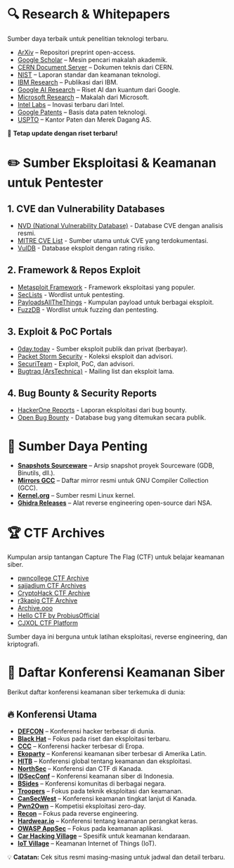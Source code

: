 # 🔍 Research & Whitepapers  

Sumber daya terbaik untuk penelitian teknologi terbaru.  

- [ArXiv](https://arxiv.org) – Repositori preprint open-access.  
- [Google Scholar](https://scholar.google.com) – Mesin pencari makalah akademik.  
- [CERN Document Server](https://cds.cern.ch) – Dokumen teknis dari CERN.  
- [NIST](https://www.nist.gov) – Laporan standar dan keamanan teknologi.  
- [IBM Research](https://research.ibm.com/publications) – Publikasi dari IBM.  
- [Google AI Research](https://ai.google/research/) – Riset AI dan kuantum dari Google.  
- [Microsoft Research](https://www.microsoft.com/en-us/research/) – Makalah dari Microsoft.  
- [Intel Labs](https://www.intel.com/content/www/us/en/research/overview.html) – Inovasi terbaru dari Intel.  
- [Google Patents](https://patents.google.com) – Basis data paten teknologi.  
- [USPTO](https://www.uspto.gov) – Kantor Paten dan Merek Dagang AS.  

🚀 **Tetap update dengan riset terbaru!**


# ✏️ Sumber Eksploitasi & Keamanan untuk Pentester

## 1. CVE dan Vulnerability Databases
- [NVD (National Vulnerability Database)](https://nvd.nist.gov/) - Database CVE dengan analisis resmi.
- [MITRE CVE List](https://cve.mitre.org/) - Sumber utama untuk CVE yang terdokumentasi.
- [VulDB](https://vuldb.com/) - Database eksploit dengan rating risiko.

## 2. Framework & Repos Exploit
- [Metasploit Framework](https://www.metasploit.com/) - Framework eksploitasi yang populer.
- [SecLists](https://github.com/danielmiessler/SecLists) - Wordlist untuk pentesting.
- [PayloadsAllTheThings](https://github.com/swisskyrepo/PayloadsAllTheThings) - Kumpulan payload untuk berbagai eksploit.
- [FuzzDB](https://github.com/fuzzdb-project/fuzzdb) - Wordlist untuk fuzzing dan pentesting.

## 3. Exploit & PoC Portals
- [0day.today](https://0day.today/) - Sumber eksploit publik dan privat (berbayar).
- [Packet Storm Security](https://packetstormsecurity.com/) - Koleksi eksploit dan advisori.
- [SecuriTeam](https://securiteam.com/) - Exploit, PoC, dan advisori.
- [Bugtraq (ArsTechnica)](https://arstechnica.com/) - Mailing list dan eksploit lama.

## 4. Bug Bounty & Security Reports
- [HackerOne Reports](https://hackerone.com/hacktivity) - Laporan eksploitasi dari bug bounty.
- [Open Bug Bounty](https://www.openbugbounty.org/) - Database bug yang ditemukan secara publik.



# 💎 Sumber Daya Penting  

- **[Snapshots Sourceware](https://snapshots.sourceware.org/)** – Arsip snapshot proyek Sourceware (GDB, Binutils, dll.). 
- **[Mirrors GCC](https://gcc.gnu.org/mirrors.html)** – Daftar mirror resmi untuk GNU Compiler Collection (GCC).  
- **[Kernel.org](https://kernel.org/)** – Sumber resmi Linux kernel.  
- **[Ghidra Releases](https://github.com/NationalSecurityAgency/ghidra/releases)** – Alat reverse engineering open-source dari NSA.




# 🏆 CTF Archives

Kumpulan arsip tantangan Capture The Flag (CTF) untuk belajar keamanan siber.  

- [pwncollege CTF Archive](https://github.com/pwncollege/ctf-archive)  
- [sajjadium CTF Archives](https://github.com/sajjadium/ctf-archives)  
- [CryptoHack CTF Archive](https://cryptohack.org/challenges/ctf-archive/)  
- [r3kapig CTF Archive](https://r3kapig-not1on.notion.site/Index-docs-format-09007cb92ef649838d8057a64f0d99dc)  
- [Archive.ooo](https://archive.ooo/)  
- [Hello CTF by ProbiusOfficial](https://github.com/ProbiusOfficial/Hello-CTF)  
- [CJXOL CTF Platform](https://www.cjxol.com/)  

Sumber daya ini berguna untuk latihan eksploitasi, reverse engineering, dan kriptografi.



# 📌 Daftar Konferensi Keamanan Siber

Berikut daftar konferensi keamanan siber terkemuka di dunia:

## 🔥 Konferensi Utama
- **[DEFCON](https://defcon.org/)** – Konferensi hacker terbesar di dunia.  
- **[Black Hat](https://www.blackhat.com/)** – Fokus pada riset dan eksploitasi terbaru.  
- **[CCC](https://www.ccc.de/en/)** – Konferensi hacker terbesar di Eropa.  
- **[Ekoparty](https://ekoparty.org/)** – Konferensi keamanan siber terbesar di Amerika Latin.  
- **[HITB](https://conference.hitb.org/)** – Konferensi global tentang keamanan dan eksploitasi.  
- **[NorthSec](https://nsec.io/)** – Konferensi dan CTF di Kanada.  
- **[IDSecConf](https://www.its.ac.id/news/2024/10/30/gelar-idsecconf-2024-its-kupas-bahasan-siber-security/)** – Konferensi keamanan siber di Indonesia.  
- **[BSides](https://www.securitybsides.com/)** – Konferensi komunitas di berbagai negara.  
- **[Troopers](https://www.troopers.de/)** – Fokus pada teknik eksploitasi dan keamanan.  
- **[CanSecWest](https://cansecwest.com/)** – Konferensi keamanan tingkat lanjut di Kanada.  
- **[Pwn2Own](https://www.zerodayinitiative.com/Pwn2Own/)** – Kompetisi eksploitasi zero-day.  
- **[Recon](https://recon.cx/)** – Fokus pada reverse engineering.  
- **[Hardwear.io](https://hardwear.io/)** – Konferensi tentang keamanan perangkat keras.  
- **[OWASP AppSec](https://owasp.org/events/)** – Fokus pada keamanan aplikasi.  
- **[Car Hacking Village](https://www.carhackingvillage.com/)** – Spesifik untuk keamanan kendaraan.  
- **[IoT Village](https://www.iotvillage.org/)** – Keamanan Internet of Things (IoT).  

💡 **Catatan:** Cek situs resmi masing-masing untuk jadwal dan detail terbaru.
